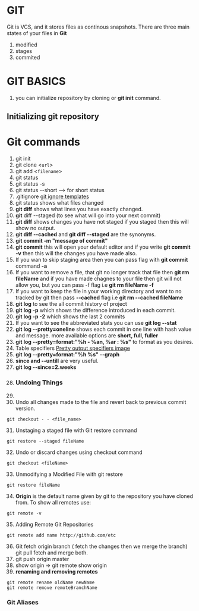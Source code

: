 # GIT
Git is VCS, and it stores files as continous snapshots.
There are three main states of your files in **Git**
1. modified
2. stages
3. commited

# GIT BASICS
1. you can initialize repository by cloning or **git init** command.
## Initializing git repository
# Git commands
1. git init
2. git clone <`url`>
3. git add <`filename`>
4. git status 
5. git status -s 
6. git status --short --> for short status 
7. .gitignore [git ignore templates](https://github.com/github/gitignore)
8. git status shows what files changed
9. **git diff** shows what lines you have exactly changed.
10. **git** diff --staged (to see what will go into your next commit)
11.  **git diff** shows changes you have not staged if you staged then this will show no output.
12.  __git diff --cached__ and __git diff --staged__ are the synonyms.
13.  __git commit -m "message of commit"__
14.  __git commit__ this will open your default editor and if you write __git commit -v__ then this will the changes you have made also.
15.  If you wan to skip staging area then you can pass flag with __git commit__ command  __-a__
16.  If you want to remove a file, that git no longer track that file then __git rm fileName__ and if you have made chagnes to your file then git will not allow you, but you can pass -f flag i.e __git rm fileName -f__
17. If you want to keep the file in your working directory and want to no tracked by git then pass __--cached__ flag i.e __git rm --cached fileName__
18.  __git log__ to see the all commit history of project
19.  __git log -p__ which shows the difference introduced in each commit.
20. __git log -p -2__ which shows the last 2 commits
21.  If you want to see the abbreviated stats you can use __git log --stat__
22.  __git log --pretty=oneline__ shows each commit in one line with hash value and message. more available options are __short, full, fuller__
23.  __git log --pretty=format:"%h - %an, %ar : %s"__ to format as you desires.
24.  Table specifiers [Pretty output specifiers image](https://i.ibb.co/6rfVR4p/git.png)
25.  __git log --pretty=format:"%h %s" --graph__
26.  __since and --untill__ are very useful.
27. __git log --since=2.weeks__
28.  ### Undoing Things
29.  
30.  Undo all changes made to the file and revert back to previous commit version.
~~~
git checkout - - <file_name>
~~~
31.  Unstaging a staged file with Git restore command
~~~
git restore --staged fileName
~~~
32. Undo or discard changes using checkout command
~~~
git checkout <fileName>
~~~
33. Unmodifying a Modified File with git restore
~~~
git restore fileName
~~~
34. __Origin__ is the default name given by git to the repository you have cloned from. To show all remotes use:
~~~ 
git remote -v 
~~~
35. Adding Remote Git Repositories
~~~
git remote add name http://github.com/etc
~~~
36.  Git fetch origin branch ( fetch the changes then we merge the branch) git pull fetch and merge both. 
37.  git push origin master
38.  show origin => git remote show origin
39. __renaming and removing remotes__
~~~
git remote rename oldName newName
git remote remove remoteBranchName
~~~
### Git Aliases

